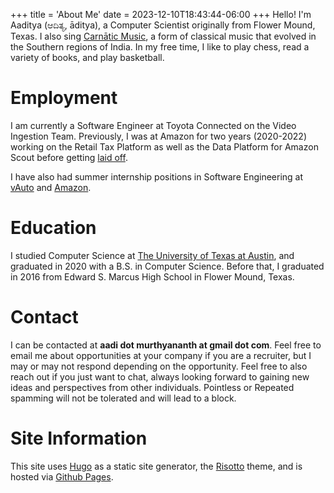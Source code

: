 +++
title = 'About Me'
date = 2023-12-10T18:43:44-06:00
+++
Hello! I'm Aaditya (ಆದಿತ್ಯ, āditya), a Computer Scientist originally from Flower Mound, Texas.
I also sing [Carnātic Music](https://en.wikipedia.org/wiki/Carnatic_music), a form of classical music that evolved in the Southern regions of India.
In my free time, I like to play chess, read a variety of books, and play basketball.

# Employment
I am currently a Software Engineer at Toyota Connected on the Video Ingestion Team. Previously, I
was at Amazon for two years (2020-2022) working on the Retail Tax Platform as well as the Data Platform for Amazon Scout before getting [laid off](https://www.geekwire.com/2023/the-end-of-everything-at-amazon-record-layoffs-signal-new-mindset-for-sprawling-tech-giant/).

I have also had summer internship positions in Software Engineering at [vAuto](https://www.vauto.com/) and [Amazon](https://www.amazon.com).

# Education
I studied Computer Science at [The University of Texas at Austin](cs.utexas.edu), and graduated in 2020 with a B.S. in Computer Science. Before that, I graduated in 2016 from Edward S. Marcus High School in Flower Mound, Texas.

# Contact
I can be contacted at **aadi dot murthyananth at gmail dot com**. Feel free to email me about opportunities at your company if you are a recruiter, but I may or may not respond depending on the opportunity. Feel free to also reach out if you just want to chat, always looking forward to gaining new ideas and perspectives from other individuals. Pointless or Repeated spamming will not be tolerated and will lead to a block.

# Site Information
This site uses [Hugo](https://gohugo.io/) as a static site generator,
the [Risotto](https://github.com/joeroe/risotto) theme, and is hosted via
[Github Pages](https://pages.github.com/). 
